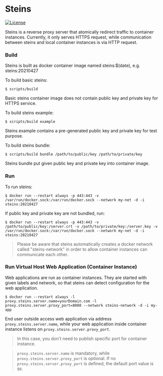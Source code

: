 # Steins

[![License](https://img.shields.io/github/license/YKMeIz/steins.svg?color=%232b2b2b&style=flat-square)](https://github.com/YKMeIz/Steins/blob/main/LICENSE)

Steins is a reverse proxy server that atomically redirect traffic to container instances. Currently, it only serves HTTPS request, while communication between steins and local container instances is via HTTP request. 

### Build

Steins is built as docker container image named steins:$(date), e.g. steins:20210427

To build basic steins:
```
$ scripts/build
```
Basic steins container image does not contain public key and private key for HTTPS service.

To build steins example:
```
$ scripts/build example
```
Steins example contains a pre-generated public key and private key for test purpose.

To build steins bundle:
```
$ scripts/build bundle /path/to/public/key /path/to/private/key
```
Steins bundle put given public key and private key into container image.

### Run

To run steins:
```
$ docker run --restart always -p 443:443 -v /var/run/docker.sock:/var/run/docker.sock --network my-net -d -i steins:20210427
```

If public key and private key are not bundled, run:
```
$ docker run --restart always -p 443:443 -v /path/to/public/key:/server.crt -v /path/to/private/key:/server.key -v /var/run/docker.sock:/var/run/docker.sock --network my-net -d -i steins:20210427
```

> Please be aware that steins automatically creates a docker network called "steins-network" in order to allow container instances can communicate each other.

### Run Virtual Host Web Application (Container Instance)

Web applications are run as container instances. They are started with given labels and network, so that steins can detect configuration for the web application.
```
$ docker run --restart always -l proxy.steins.server.name=yourDomain.com -l proxy.steins.server.proxy_port=8080 --network steins-network -d -i my-app
```
End user outside access web application via address `proxy.steins.server.name`, while your web application inside container instance listens on `proxy.steins.server.proxy_port`.

> In this case, you don't need to publish specific port for container instance.

> `proxy.steins.server.name` is mandatory, while `proxy.steins.server.proxy_port` is optional.
> If no `proxy.steins.server.proxy_port` is defined, the default port value is `80`.
